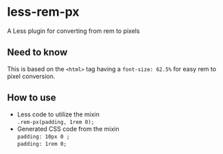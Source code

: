 # less-rem-px
A Less plugin for converting from rem to pixels

## Need to know
This is based on the `<html>` tag having a `font-size: 62.5%` for easy rem to pixel conversion.

## How to use
* Less code to utilize the mixin  
`.rem-px(padding, 1rem 0);`
* Generated CSS code from the mixin     
`padding: 10px 0 ;`  
 `padding: 1rem 0;`
